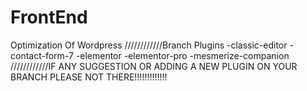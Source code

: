 # FrontEnd
Optimization Of Wordpress
////////////Branch Plugins
-classic-editor
-contact-form-7
-elementor
-elementor-pro
-mesmerize-companion
////////////IF ANY SUGGESTION OR ADDING A NEW PLUGIN ON YOUR BRANCH PLEASE NOT THERE!!!!!!!!!!!!!
